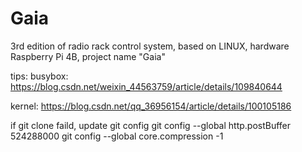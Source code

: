 # Gaia
3rd edition of radio rack control system, based on LINUX, hardware Raspberry Pi 4B, project name "Gaia"

tips:
busybox: https://blog.csdn.net/weixin_44563759/article/details/109840644

kernel: https://blog.csdn.net/qq_36956154/article/details/100105186

if git clone faild, update git config
git config --global http.postBuffer 524288000
git config --global core.compression -1    
